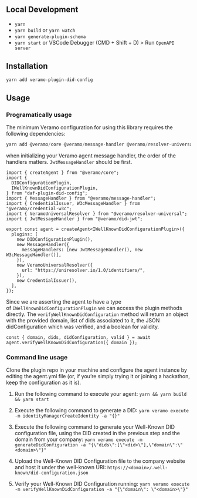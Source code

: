## Local Development
* `yarn`
* `yarn build` or `yarn watch`
* `yarn generate-plugin-schema`
* `yarn start` or VSCode Debugger (CMD + Shift + D) > Run `OpenAPI server`  

## Installation
```js
yarn add veramo-plugin-did-config
```

## Usage
 
### Programatically usage

The minimum Veramo configuration for using this library requires the following dependencies:

```jsx
yarn add @veramo/core @veramo/message-handler @veramo/resolver-universal @veramo/credential-w3c @veramo/did-jwt
```

when initializing your Veramo agent message handler, the order of the handlers matters. `JwtMessageHandler` should be first.

```
import { createAgent } from "@veramo/core";
import {
  DIDConfigurationPlugin,
  IWellKnownDidConfigurationPlugin,
} from "daf-plugin-did-config";
import { MessageHandler } from "@veramo/message-handler";
import { CredentialIssuer, W3cMessageHandler } from "@veramo/credential-w3c";
import { VeramoUniversalResolver } from "@veramo/resolver-universal";
import { JwtMessageHandler } from "@veramo/did-jwt";

export const agent = createAgent<IWellKnownDidConfigurationPlugin>({
  plugins: [
    new DIDConfigurationPlugin(),
    new MessageHandler({
      messageHandlers: [new JwtMessageHandler(), new W3cMessageHandler()],
    }),
    new VeramoUniversalResolver({
      url: "https://uniresolver.io/1.0/identifiers/",
    }),
    new CredentialIssuer(),
  ],
});

```

Since we are asserting the agent to have a type of `IWellKnownDidConfigurationPlugin` we can access the plugin methods directly. The `verifyWellKnownDidConfiguration` method will return an object with the provided domain, list of dids associated to it, the JSON didConfiguration which was verified, and a boolean for validity. 

```
const { domain, dids, didConfiguration, valid } = await agent.verifyWellKnownDidConfiguration({ domain });

```


### Command line usage 

Clone the plugin repo in your machine and configure the agent instance by editing the agent.yml file (or, if you’re simply trying it or joining a hackathon, keep the configuration as it is).

1. Run the following command to execute your agent:
```yarn && yarn build && yarn start```

2. Execute the following command to generate a DID:
```yarn veramo execute -m identityManagerCreateIdentity -a "{}"```

3. Execute the following command to generate your Well-Known DID configuration file, using the DID created in the previous step and the domain from your company:
```yarn veramo execute -m generateDidConfiguration -a "{\"dids\":[\"<did>\"],\"domain\":\"<domain>\"}"```

4. Upload the Well-Known DID Configuration file to the company website and host it under the well-known URI:
```https://<domain>/.well-known/did-configuration.json```

5. Verify your Well-Known DID Configuration running:
```yarn veramo execute -m verifyWellKnownDidConfiguration -a "{\"domain\": \"<domain>\"}"```
